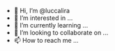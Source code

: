 - 👋 Hi, I’m @luccalira
- 👀 I’m interested in ...
- 🌱 I’m currently learning ...
- 💞️ I’m looking to collaborate on ...
- 📫 How to reach me ...

<!---
luccalira/luccalira is a ✨ special ✨ repository because its `README.md` (this file) appears on your GitHub profile.
You can click the Preview link to take a look at your changes.
--->

